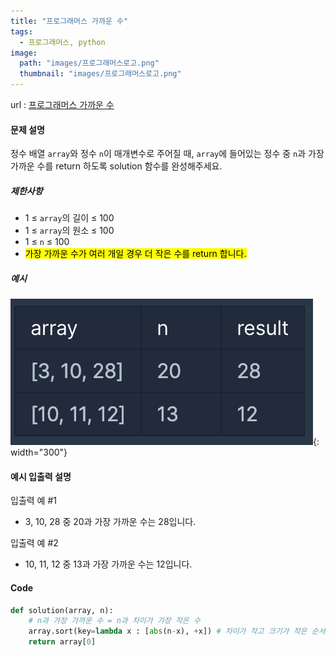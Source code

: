 ```yaml
---
title: "프로그래머스 가까운 수"
tags:
  - 프로그래머스, python
image:
  path: "images/프로그래머스로고.png"
  thumbnail: "images/프로그래머스로고.png"
---
```


url : [프로그래머스 가까운 수](https://school.programmers.co.kr/learn/courses/30/lessons/120890)

#### 문제 설명
정수 배열 `array`와 정수 `n`이 매개변수로 주어질 때, `array`에 들어있는 정수 중 `n`과 가장 가까운 수를 return 하도록 solution 함수를 완성해주세요.

##### 제한사항
-   1 ≤ `array`의 길이 ≤ 100
-   1 ≤ `array`의 원소 ≤ 100
-   1 ≤ `n` ≤ 100
-   <mark class="hltr-custom">가장 가까운 수가 여러 개일 경우 더 작은 수를 return 합니다.</mark>
##### 예시
![](/images/2023-06-16-21-14-36.png){: width="300"}
#### 예시 입출력 설명
입출력 예 #1
-   3, 10, 28 중 20과 가장 가까운 수는 28입니다.

입출력 예 #2
-   10, 11, 12 중 13과 가장 가까운 수는 12입니다.

#### Code
```python
def solution(array, n):
    # n과 가장 가까운 수 = n과 차이가 가장 작은 수
    array.sort(key=lambda x : [abs(n-x), +x]) # 차이가 작고 크기가 작은 순서대로 정렬
    return array[0]
```